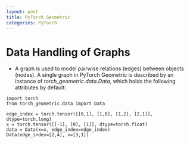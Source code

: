 ```yaml
---
layout: post
title: PyTorch Geometric
categories: PyTorch 
---
```


# Data Handling of Graphs 
* A graph is used to model pairwise relations (edges) between objects (nodes). A single graph in PyTorch Geometric is described by an instance of *torch_geometric.data.Data*, which holds the following attributes by default:
```
import torch
from torch_geometric.data import Data

edge_index = torch.tensor([[0,1], [1,0], [1,2], [2,1]], dtype=torch.long)
x = torch.tensor([[-1], [0], [1]], dtype=torch.float)
data = Data(x=x, edge_index=edge_index)
Data(edge_index=[2,4], x=[3,1])
```


